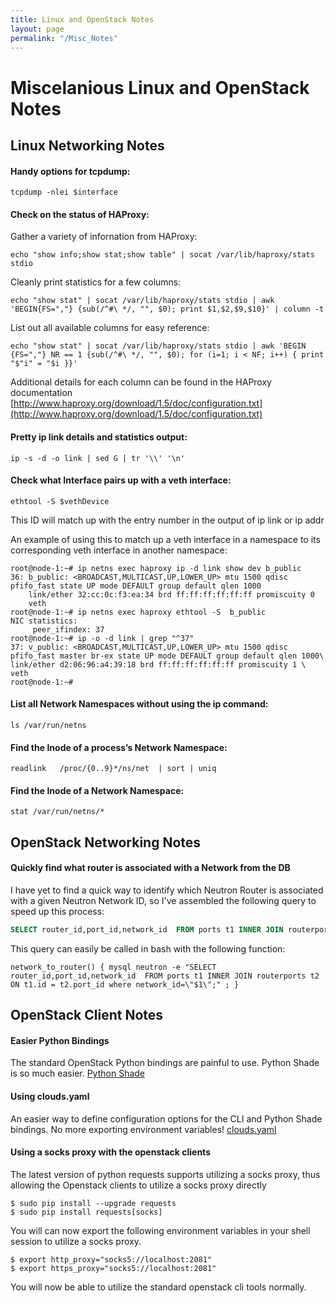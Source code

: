 ```yaml
---
title: Linux and OpenStack Notes
layout: page
permalink: "/Misc_Notes"
---
```


# Miscelanious Linux and OpenStack Notes

## Linux Networking Notes

#### Handy options for tcpdump:

```shell
tcpdump -nlei $interface
```

#### Check on the status of HAProxy:

Gather a variety of infornation from HAProxy:

```shell
echo "show info;show stat;show table" | socat /var/lib/haproxy/stats stdio
```

Cleanly print statistics for a few columns:

```shell
echo "show stat" | socat /var/lib/haproxy/stats stdio | awk 'BEGIN{FS=","} {sub(/^#\ */, "", $0); print $1,$2,$9,$10}' | column -t
```

List out all available columns for easy reference:

```shell
echo "show stat" | socat /var/lib/haproxy/stats stdio | awk 'BEGIN {FS=","} NR == 1 {sub(/^#\ */, "", $0); for (i=1; i < NF; i++) { print "$"i" = "$i }}'
```

Additional details for each column can be found in the HAProxy documentation
[http://www.haproxy.org/download/1.5/doc/configuration.txt](http://www.haproxy.org/download/1.5/doc/configuration.txt)

#### Pretty ip link details and statistics output:

```shell
ip -s -d -o link | sed G | tr '\\' '\n'
```

#### Check what Interface pairs up with a veth interface:

```shell
ethtool -S $vethDevice
```
This ID will match up with the entry number in the output of ip link or ip addr

An example of using this to match up a veth interface in a namespace to its corresponding veth interface in another namespace:

```shell
root@node-1:~# ip netns exec haproxy ip -d link show dev b_public
36: b_public: <BROADCAST,MULTICAST,UP,LOWER_UP> mtu 1500 qdisc pfifo_fast state UP mode DEFAULT group default qlen 1000
    link/ether 32:cc:0c:f3:ea:34 brd ff:ff:ff:ff:ff:ff promiscuity 0
    veth
root@node-1:~# ip netns exec haproxy ethtool -S  b_public
NIC statistics:
     peer_ifindex: 37
root@node-1:~# ip -o -d link | grep "^37"
37: v_public: <BROADCAST,MULTICAST,UP,LOWER_UP> mtu 1500 qdisc pfifo_fast master br-ex state UP mode DEFAULT group default qlen 1000\    link/ether d2:06:96:a4:39:18 brd ff:ff:ff:ff:ff:ff promiscuity 1 \    veth
root@node-1:~#
```

#### List all Network Namespaces without using the ip command:

```shell
ls /var/run/netns
```

#### Find the Inode of a process’s Network Namespace:

```shell
readlink   /proc/{0..9}*/ns/net  | sort | uniq
```

#### Find the Inode of a Network Namespace:

```shell
stat /var/run/netns/*
```

## OpenStack Networking Notes

#### Quickly find what router is associated with a Network from the DB

I have yet to find a quick way to identify which Neutron Router is associated with a given Neutron Network ID, so I've assembled the following query to speed up this process:

```SQL
SELECT router_id,port_id,network_id  FROM ports t1 INNER JOIN routerports t2 ON t1.id = t2.port_id where network_id="NETWORK_UUID";
```

This query can easily be called in bash with the following function:

```shell
network_to_router() { mysql neutron -e "SELECT router_id,port_id,network_id  FROM ports t1 INNER JOIN routerports t2 ON t1.id = t2.port_id where network_id=\"$1\";" ; }
```

## OpenStack Client Notes

#### Easier Python Bindings

The standard OpenStack Python bindings are painful to use. Python Shade is so much easier.
[Python Shade](https://pypi.python.org/pypi/shade)

#### Using clouds.yaml

An easier way to define configuration options for the CLI and Python Shade bindings. No more exporting environment variables!
[clouds.yaml](https://docs.openstack.org/developer/python-openstackclient/man/openstack.html#cloud-configuration)

#### Using a socks proxy with the openstack clients

The latest version of python requests supports utilizing a socks proxy, thus allowing the Openstack clients to utilize a socks proxy directly

```shell
$ sudo pip install --upgrade requests
$ sudo pip install requests[socks]
```

You will can now export the following environment variables in your shell session to utilize a socks proxy.

```shell
$ export http_proxy="socks5://localhost:2081"
$ export https_proxy="socks5://localhost:2081"
```

You will now be able to utilize the standard openstack cli tools normally.
